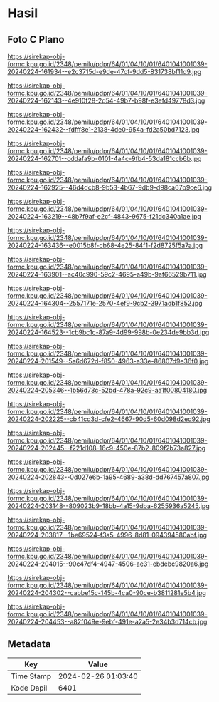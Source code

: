 # Hasil

## Foto C Plano

https://sirekap-obj-formc.kpu.go.id/2348/pemilu/pdpr/64/01/04/10/01/6401041001039-20240224-161934--e2c3715d-e9de-47cf-9dd5-831738bf11d9.jpg

https://sirekap-obj-formc.kpu.go.id/2348/pemilu/pdpr/64/01/04/10/01/6401041001039-20240224-162143--4e910f28-2d54-49b7-b98f-e3efd49778d3.jpg

https://sirekap-obj-formc.kpu.go.id/2348/pemilu/pdpr/64/01/04/10/01/6401041001039-20240224-162432--fdfff8e1-2138-4de0-954a-fd2a50bd7123.jpg

https://sirekap-obj-formc.kpu.go.id/2348/pemilu/pdpr/64/01/04/10/01/6401041001039-20240224-162701--cddafa9b-0101-4a4c-9fb4-53da181ccb6b.jpg

https://sirekap-obj-formc.kpu.go.id/2348/pemilu/pdpr/64/01/04/10/01/6401041001039-20240224-162925--46d4dcb8-9b53-4b67-9db9-d98ca67b9ce6.jpg

https://sirekap-obj-formc.kpu.go.id/2348/pemilu/pdpr/64/01/04/10/01/6401041001039-20240224-163219--48b7f9af-e2cf-4843-9675-f21dc340a1ae.jpg

https://sirekap-obj-formc.kpu.go.id/2348/pemilu/pdpr/64/01/04/10/01/6401041001039-20240224-163436--e0015b8f-cb68-4e25-84f1-f2d8725f5a7a.jpg

https://sirekap-obj-formc.kpu.go.id/2348/pemilu/pdpr/64/01/04/10/01/6401041001039-20240224-163901--ac40c990-59c2-4695-a49b-9af66529b711.jpg

https://sirekap-obj-formc.kpu.go.id/2348/pemilu/pdpr/64/01/04/10/01/6401041001039-20240224-164304--2557171e-2570-4ef9-9cb2-3971adb1f852.jpg

https://sirekap-obj-formc.kpu.go.id/2348/pemilu/pdpr/64/01/04/10/01/6401041001039-20240224-164523--1cb9bc1c-87a9-4d99-998b-0e234de9bb3d.jpg

https://sirekap-obj-formc.kpu.go.id/2348/pemilu/pdpr/64/01/04/10/01/6401041001039-20240224-201549--5a6d672d-f850-4963-a33e-86807d9e36f0.jpg

https://sirekap-obj-formc.kpu.go.id/2348/pemilu/pdpr/64/01/04/10/01/6401041001039-20240224-205346--1b56d73c-52bd-478a-92c9-aa1f00804180.jpg

https://sirekap-obj-formc.kpu.go.id/2348/pemilu/pdpr/64/01/04/10/01/6401041001039-20240224-202225--cb41cd3d-cfe2-4667-90d5-60d098d2ed92.jpg

https://sirekap-obj-formc.kpu.go.id/2348/pemilu/pdpr/64/01/04/10/01/6401041001039-20240224-202445--f221d108-16c9-450e-87b2-809f2b73a827.jpg

https://sirekap-obj-formc.kpu.go.id/2348/pemilu/pdpr/64/01/04/10/01/6401041001039-20240224-202843--0d027e6b-1a95-4689-a38d-dd767457a807.jpg

https://sirekap-obj-formc.kpu.go.id/2348/pemilu/pdpr/64/01/04/10/01/6401041001039-20240224-203148--809023b9-18bb-4a15-9dba-6255936a5245.jpg

https://sirekap-obj-formc.kpu.go.id/2348/pemilu/pdpr/64/01/04/10/01/6401041001039-20240224-203817--1be69524-f3a5-4996-8d81-094394580abf.jpg

https://sirekap-obj-formc.kpu.go.id/2348/pemilu/pdpr/64/01/04/10/01/6401041001039-20240224-204015--90c47df4-4947-4506-ae31-ebdebc9820a6.jpg

https://sirekap-obj-formc.kpu.go.id/2348/pemilu/pdpr/64/01/04/10/01/6401041001039-20240224-204302--cabbe15c-145b-4ca0-90ce-b3811281e5b4.jpg

https://sirekap-obj-formc.kpu.go.id/2348/pemilu/pdpr/64/01/04/10/01/6401041001039-20240224-204453--a82f049e-9ebf-491e-a2a5-2e34b3d714cb.jpg


## Metadata

| Key        | Value               |
| ---------- | ------------------- |
| Time Stamp | 2024-02-26 01:03:40 |
| Kode Dapil | 6401                |



